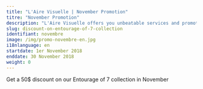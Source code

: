 ```yaml
---
title: "L'Aire Visuelle | November Promotion"
titre: "November Promotion"
description: "L'Aire Visuelle offers you unbeatable services and promotions near you."
slug: discount-on-entourage-of-7-collection
identifiant: novembre
image: /img/promo-novembre-en.jpg
i18nlanguage: en
startdate: 1er November 2018
enddate: 30 November 2018
weight: 0
---
```


Get a 50$ discount on our Entourage of 7 collection in November
